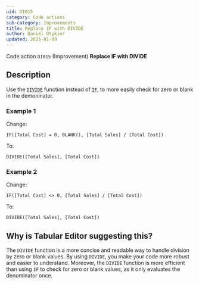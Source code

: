 ```yaml
---
uid: DI015
category: Code actions
sub-category: Improvements
title: Replace IF with DIVIDE
author: Daniel Otykier
updated: 2025-01-09
---
```


Code action `DI015` (Improvement) **Replace IF with DIVIDE**

## Description

Use the [`DIVIDE`](https://dax.guide/DIVIDE) function instead of [`IF`](https://dax.guide/IF), to more easily check for zero or blank in the demoninator.

### Example 1

Change:
```dax
IF([Total Cost] = 0, BLANK(), [Total Sales] / [Total Cost])
```
To:
```dax
DIVIDE([Total Sales], [Total Cost])
```

### Example 2

Change:
```dax
IF([Total Cost] <> 0, [Total Sales] / [Total Cost])
```
To:
```dax
DIVIDE([Total Sales], [Total Cost])
```

## Why is Tabular Editor suggesting this?

The `DIVIDE` function is a more concise and readable way to handle division by zero or blank values. By using `DIVIDE`, you make your code more robust and easier to understand. Moreover, the `DIVIDE` function is more efficient than using `IF` to check for zero or blank values, as it only evaluates the denominator once.